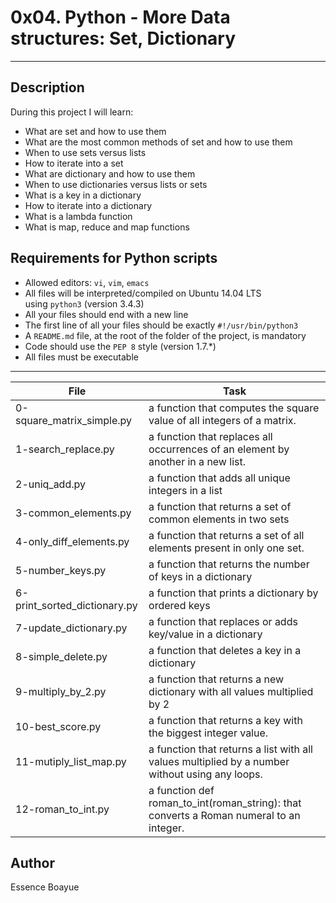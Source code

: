 # 0x04. Python - More Data structures: Set, Dictionary
---
## Description

During this project I will learn:
- What are set and how to use them
- What are the most common methods of set and how to use them
- When to use sets versus lists
- How to iterate into a set
- What are dictionary and how to use them
- When to use dictionaries versus lists or sets
- What is a key in a dictionary
- How to iterate into a dictionary
- What is a lambda function
- What is map, reduce and map functions

## Requirements for Python scripts

- Allowed editors: `vi`, `vim`, `emacs`
- All files will be interpreted/compiled on Ubuntu 14.04 LTS using `python3` (version 3.4.3)
- All your files should end with a new line
- The first line of all your files should be exactly `#!/usr/bin/python3`
- A `README.md` file, at the root of the folder of the project, is mandatory
- Code should use the `PEP 8` style (version 1.7.*)
- All files must be executable

---
File|Task
---|---
0-square_matrix_simple.py| a function that computes the square value of all integers of a matrix.
1-search_replace.py| a function that replaces all occurrences of an element by another in a new list.
2-uniq_add.py | a function that adds all unique integers in a list
3-common_elements.py | a function that returns a set of common elements in two sets
4-only_diff_elements.py | a function that returns a set of all elements present in only one set.
5-number_keys.py | a function that returns the number of keys in a dictionary
6-print_sorted_dictionary.py | a function that prints a dictionary by ordered keys
7-update_dictionary.py | a function that replaces or adds key/value in a dictionary
8-simple_delete.py | a function that deletes a key in a dictionary
9-multiply_by_2.py | a function that returns a new dictionary with all values multiplied by 2
10-best_score.py | a function that returns a key with the biggest integer value.
11-mutiply_list_map.py | a function that returns a list with all values multiplied by a number without using any loops.
12-roman_to_int.py | a function def roman_to_int(roman_string): that converts a Roman numeral to an integer.

## Author
Essence Boayue